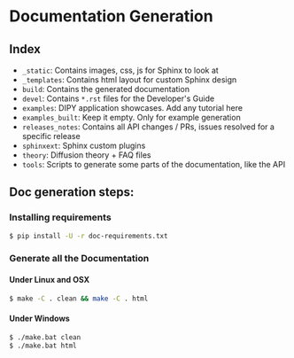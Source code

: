 # Documentation Generation

## Index

- `_static`: Contains images, css, js for Sphinx to look at
- `_templates`: Contains html layout for custom Sphinx design
- `build`: Contains the generated documentation
- `devel`: Contains `*.rst` files for the Developer's Guide
- `examples`: DIPY application showcases. Add any tutorial here
- `examples_built`: Keep it empty. Only for example generation
- `releases_notes`: Contains all API changes / PRs, issues resolved for a specific release
- `sphinxext`: Sphinx custom plugins
- `theory`: Diffusion theory + FAQ files
- `tools`: Scripts to generate some parts of the documentation, like the API

## Doc generation steps:

### Installing requirements

```bash
$ pip install -U -r doc-requirements.txt
```

### Generate all the Documentation

#### Under Linux and OSX

```bash
$ make -C . clean && make -C . html
```

#### Under Windows

```bash
$ ./make.bat clean
$ ./make.bat html
```
